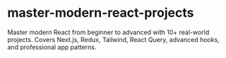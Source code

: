 # master-modern-react-projects
Master modern React from beginner to advanced with 10+ real-world projects.  Covers Next.js, Redux, Tailwind, React Query, advanced hooks, and professional app patterns.
